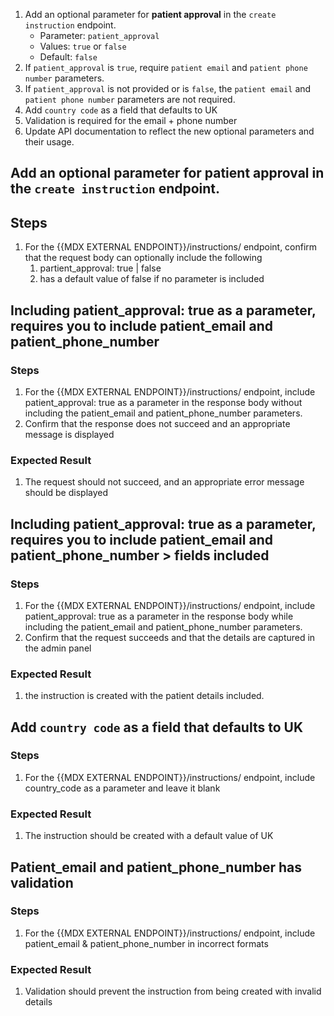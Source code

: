 1. Add an optional parameter for **patient approval** in the `create instruction` endpoint.
    - Parameter: `patient_approval`
    - Values: `true` or `false`
    - Default: `false`
2. If `patient_approval` is `true`, require `patient email` and `patient phone number` parameters.
3. If `patient_approval` is not provided or is `false`, the `patient email` and `patient phone number` parameters are not required.
4. Add `country code` as a field that defaults to UK
5. Validation is required for the email + phone number
6. Update API documentation to reflect the new optional parameters and their usage.


## Add an optional parameter for **patient approval** in the `create instruction` endpoint.
## Steps
1. For the {{MDX EXTERNAL ENDPOINT}}/instructions/ endpoint, confirm that the request body can optionally include the following
	1. partient_approval: true | false
	2. has a default value of false if no parameter is included

## Including patient_approval: true as a parameter, requires you to include patient_email and patient_phone_number
### Steps
1. For the {{MDX EXTERNAL ENDPOINT}}/instructions/ endpoint, include patient_approval: true as a parameter in the response body without including the patient_email and patient_phone_number parameters.
2. Confirm that the response does not succeed and an appropriate message is displayed

### Expected Result
1. The request should not succeed, and an appropriate error message should be displayed


## Including patient_approval: true as a parameter, requires you to include patient_email and patient_phone_number > fields included
### Steps
1. For the {{MDX EXTERNAL ENDPOINT}}/instructions/ endpoint, include patient_approval: true as a parameter in the response body while including the patient_email and patient_phone_number parameters.
2. Confirm that the request succeeds and that the details are captured in the admin panel

### Expected Result
1. the instruction is created with the patient details included.


## Add `country code` as a field that defaults to UK
### Steps
1. For the {{MDX EXTERNAL ENDPOINT}}/instructions/ endpoint, include country_code as a parameter and leave it blank

### Expected Result
1. The instruction should be created with a default value of UK

## Patient_email and patient_phone_number has validation
### Steps
 1. For the {{MDX EXTERNAL ENDPOINT}}/instructions/ endpoint, include patient_email & patient_phone_number in incorrect formats

### Expected Result
1. Validation should prevent the instruction from being created with invalid details
